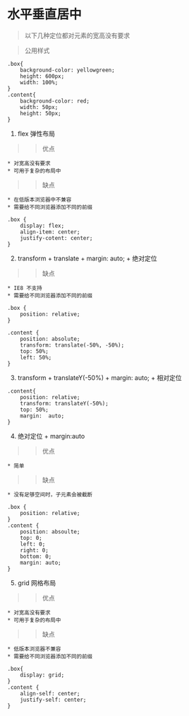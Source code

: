 # 水平垂直居中

> 以下几种定位都对元素的宽高没有要求

> 公用样式

```
.box{
	background-color: yellowgreen;
    height: 600px;
    width: 100%;
}
.content{
    background-color: red;
    width: 50px;
    height: 50px;
}
```

1. flex 弹性布局

> > 优点

    * 对宽高没有要求
    * 可用于复杂的布局中

> > 缺点

    * 在低版本浏览器中不兼容
    * 需要给不同浏览器添加不同的前缀

```
.box {
	display: flex;
	align-item: center;
	justify-cotent: center;
}
```

2. transform + translate + margin: auto; + 绝对定位

> > 缺点

    * IE8 不支持
    * 需要给不同浏览器添加不同的前缀

```
.box {
	position: relative;
}

.content {
	position: absolute;
	transform: translate(-50%, -50%);
	top: 50%;
	left: 50%;
}
```

3. transform + translateY(-50%) + margin: auto; + 相对定位

```
.content{
	position: relative;
	transform: translateY(-50%);
	top: 50%;
	margin:  auto;
}

```

4. 绝对定位 + margin:auto

> > 优点

    * 简单

> > 缺点

    * 没有足够空间时，子元素会被截断

```
.box {
	position: relative;
}
.content {
	position: absoulte;
	top: 0;
	left: 0;
	right: 0;
	bottom: 0;
	margin: auto;
}
```

5. grid 网格布局

> > 优点

    * 对宽高没有要求
    * 可用于复杂的布局中

> > 缺点

    * 低版本浏览器不兼容
    * 需要给不同浏览器添加不同的前缀

```
.box{
	display: grid;
}
.content {
	align-self: center;
	justify-self: center;
}
```
